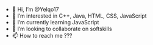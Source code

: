 - 👋 Hi, I’m @Yelqo17
- 👀 I’m interested in C++, Java, HTML, CSS, JavaScript
- 🌱 I’m currently learning JavaScript
- 💞️ I’m looking to collaborate on softskills
- 📫 How to reach me ???

<!---
Yelqo17/Yelqo17 is a ✨ special ✨ repository because its `README.md` (this file) appears on your GitHub profile.
You can click the Preview link to take a look at your changes.
--->
